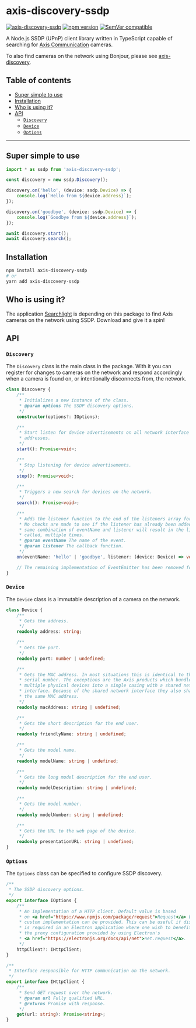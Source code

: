 <!-- omit in toc -->
# axis-discovery-ssdp

[![axis-discovery-ssdp](https://github.com/FantasticFiasco/axis-js/actions/workflows/axis-discovery-ssdp.yml/badge.svg)](https://github.com/FantasticFiasco/axis-js/actions/workflows/axis-discovery-ssdp.yml)
[![npm version](https://img.shields.io/npm/v/axis-discovery-ssdp.svg)](https://www.npmjs.com/package/axis-discovery-ssdp)
[![SemVer compatible](https://img.shields.io/badge/%E2%9C%85-SemVer%20compatible-blue)](https://semver.org/)

A Node.js SSDP (UPnP) client library written in TypeScript capable of searching for [Axis Communication](http://www.axis.com) cameras.

To also find cameras on the network using Bonjour, please see [axis-discovery](https://github.com/FantasticFiasco/axis-js/tree/main/packages/axis-discovery).

<!-- omit in toc -->
## Table of contents

- [Super simple to use](#super-simple-to-use)
- [Installation](#installation)
- [Who is using it?](#who-is-using-it)
- [API](#api)
  - [`Discovery`](#discovery)
  - [`Device`](#device)
  - [`Options`](#options)

---

## Super simple to use

```typescript
import * as ssdp from 'axis-discovery-ssdp';

const discovery = new ssdp.Discovery();

discovery.on('hello', (device: ssdp.Device) => {
    console.log(`Hello from ${device.address}`);
});

discovery.on('goodbye', (device: ssdp.Device) => {
    console.log(`Goodbye from ${device.address}`);
});

await discovery.start();
await discovery.search();
```

## Installation

```sh
npm install axis-discovery-ssdp
# or
yarn add axis-discovery-ssdp
```

## Who is using it?

The application [Searchlight](https://fantasticfiasco.github.io/searchlight/) is depending on this package to find Axis cameras on the network using SSDP. Download and give it a spin!

## API

### `Discovery`

The `Discovery` class is the main class in the package. With it you can register for changes to cameras on the network and respond accordingly when a camera is found on, or intentionally disconnects from, the network.

```typescript
class Discovery {
    /**
     * Initializes a new instance of the class.
     * @param options The SSDP discovery options.
     */
    constructor(options?: IOptions);

    /**
     * Start listen for device advertisements on all network interface
     * addresses.
     */
    start(): Promise<void>;

    /**
     * Stop listening for device advertisements.
     */
    stop(): Promise<void>;

    /**
     * Triggers a new search for devices on the network.
     */
    search(): Promise<void>;

    /**
     * Adds the listener function to the end of the listeners array for the event named eventName.
     * No checks are made to see if the listener has already been added. Multiple calls passing the
     * same combination of eventName and listener will result in the listener being added, and
     * called, multiple times.
     * @param eventName The name of the event.
     * @param listener The callback function.
     */
    on(eventName: 'hello' | 'goodbye', listener: (device: Device) => void): this;

    // The remaining implementation of EventEmitter has been removed for brevity
}
```

### `Device`

The `Device` class is a immutable description of a camera on the network.

```typescript
class Device {
    /**
     * Gets the address.
     */
    readonly address: string;

    /**
     * Gets the port.
     */
    readonly port: number | undefined;

    /**
     * Gets the MAC address. In most situations this is identical to the
     * serial number. The exceptions are the Axis products which bundle
     * multiple physical devices into a single casing with a shared network
     * interface. Because of the shared network interface they also share
     * the same MAC address.
     */
    readonly macAddress: string | undefined;

    /**
     * Gets the short description for the end user.
     */
    readonly friendlyName: string | undefined;

    /**
     * Gets the model name.
     */
    readonly modelName: string | undefined;

    /**
     * Gets the long model description for the end user.
     */
    readonly modelDescription: string | undefined;

    /**
     * Gets the model number.
     */
    readonly modelNumber: string | undefined;

    /**
     * Gets the URL to the web page of the device.
     */
    readonly presentationURL: string | undefined;
}
```

### `Options`

The `Options` class can be specified to configure SSDP discovery.

```typescript
/**
 * The SSDP discovery options.
 */
export interface IOptions {
    /**
     * An implementation of a HTTP client. Default value is based
     * on <a href="https://www.npmjs.com/package/request">Request</a> but a
     * custom implementation can be provided. This can be useful if discovery
     * is required in an Electron application where one wish to benefit from
     * the proxy configuration provided by using Electron's
     * <a href="https://electronjs.org/docs/api/net">net.request</a>.
     */
    httpClient?: IHttpClient;
}

/**
 * Interface responsible for HTTP communication on the network.
 */
export interface IHttpClient {
    /**
     * Send GET request over the network.
     * @param url Fully qualified URL.
     * @returns Promise with response.
     */
    get(url: string): Promise<string>;
}
```
